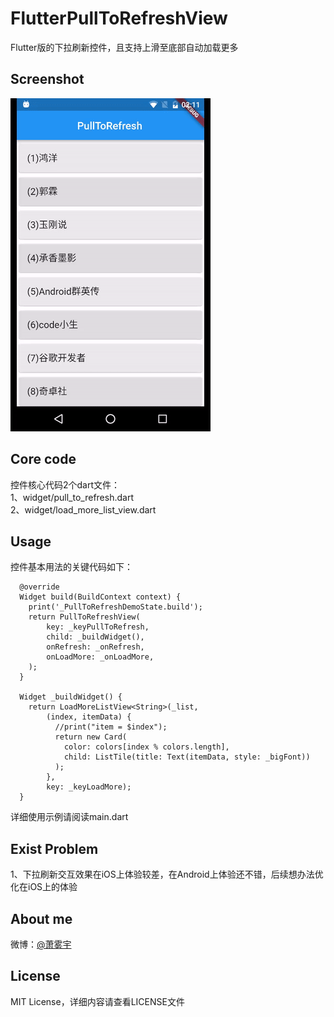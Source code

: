 # FlutterPullToRefreshView

Flutter版的下拉刷新控件，且支持上滑至底部自动加载更多


## Screenshot

![](screen/screenshot.gif)


## Core code

控件核心代码2个dart文件：  
1、widget/pull_to_refresh.dart  
2、widget/load_more_list_view.dart  


## Usage

控件基本用法的关键代码如下：

```
  @override
  Widget build(BuildContext context) {
    print('_PullToRefreshDemoState.build');
    return PullToRefreshView(
        key: _keyPullToRefresh,
        child: _buildWidget(),
        onRefresh: _onRefresh,
        onLoadMore: _onLoadMore,
    );
  }

  Widget _buildWidget() {
    return LoadMoreListView<String>(_list,
        (index, itemData) {
          //print("item = $index");
          return new Card(
            color: colors[index % colors.length],
            child: ListTile(title: Text(itemData, style: _bigFont))
          );
        },
        key: _keyLoadMore);
  }
```

详细使用示例请阅读main.dart  


## Exist Problem

1、下拉刷新交互效果在iOS上体验较差，在Android上体验还不错，后续想办法优化在iOS上的体验  


## About me

微博：[@萧雾宇](http://weibo.com/payge)  


## License

MIT License，详细内容请查看LICENSE文件



